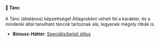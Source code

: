 #### 🔵 Tánc

A Tánc (általános) képzettséget Átlagosként veheti fel a karakter, és a mindenki által tanulható táncok tartoznak alá, legyenek mégoly ritkák is.

- **Bónusz-Háttér**: [Speciális/belső stílus](../042_bonusz_hatterek.md#t%C3%A1nc-speci%C3%A1lisbels%C5%91-st%C3%ADlus)
